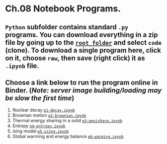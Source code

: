 # Ch.08 Notebook Programs. 
## `Python` subfolder contains standard `.py` programs. You can download everything in a zip file by going up to the [`root folder`](https://github.com/com-py/intro) and select `code` (clone). To download a single program here, click on it, choose `raw`, then save (right click) it as  `.ipynb` file.
## Choose a link below to run the program online in Binder. (*Note: server image building/loading may be slow the first time*) 

1. Nuclear decay [`p1-decay.ipynb`](https://mybinder.org/v2/gh/com-py/intro/main?urlpath=tree/ch08/p1-decay.ipynb)
1. Brownian motion [`p2-brownian.ipynb`](https://mybinder.org/v2/gh/com-py/intro/main?urlpath=tree/ch08/p2-brownian.ipynb)
1. Thermal energy sharing in a solid [`p3-equishare.ipynb`](https://mybinder.org/v2/gh/com-py/intro/main?urlpath=tree/ch08/p3-equishare.ipynb)
1. Entropy [`p4-entropy.ipynb`](https://mybinder.org/v2/gh/com-py/intro/main?urlpath=tree/ch08/p4-entropy.ipynb)
1. Ising model [`p5-ising.ipynb`](https://mybinder.org/v2/gh/com-py/intro/main?urlpath=tree/ch08/p5-ising.ipynb)
1. Global warming and energy balance [`p6-warming.ipynb`](https://mybinder.org/v2/gh/com-py/intro/main?urlpath=tree/ch08/p6-warming.ipynb)
